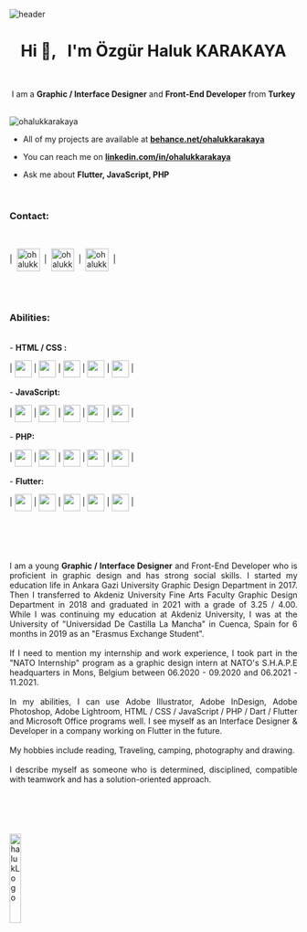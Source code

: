 
![header](https://user-images.githubusercontent.com/85846854/172655044-ea2fe9f5-b955-46f6-88e6-808b796e673f.gif)


<h1 align="center">Hi 👋, &nbsp; I'm Özgür Haluk KARAKAYA</h1>
<br>

<p align="center">I am a <b>Graphic / Interface Designer</b> and <b>Front-End Developer</b> from <b>Turkey</b> </p>
<br>

<img src="https://komarev.com/ghpvc/?username=ohalukkarakaya&label=Profile%20views&color=0e75b6&style=flat" alt="ohalukkarakaya" />


- All of my projects are available at **[behance.net/ohalukkarakaya](https://www.behance.net/ohalukkarakaya)**

- You can reach me on **[linkedin.com/in/ohalukkarakaya](https://www.linkedin.com/in/ohalukkarakaya)**

- Ask me about **Flutter, JavaScript, PHP**
<br>

<h3 align="left">Contact:</h3>
<br>
  
| &nbsp;<a href="https://linkedin.com/in/ohalukkarakaya" target="blank"><img align="center" src="https://user-images.githubusercontent.com/85846854/172603895-4b492ad3-de88-40f3-9a20-b326cc8b62e2.svg" alt="ohalukkarakaya" height="40" width="40" /></a>&nbsp; | &nbsp;<a href="https://www.behance.net/ohalukkarakaya" target="blank"><img align="center" src="https://user-images.githubusercontent.com/85846854/172604217-5f1437ee-eaa6-4eaf-a181-8493f48191ae.svg" alt="ohalukkarakaya" height="40" width="40" /></a>&nbsp; | &nbsp;<a href="https://github.com/ohalukkarakaya" target="blank"><img align="center" src="https://user-images.githubusercontent.com/85846854/172677788-9f18619e-14fb-4bc9-8d99-106a0a1a6d18.svg" alt="ohalukkarakaya" height="40" width="40" /></a>&nbsp; |


<br>
<br>
<h3 align="left">Abilities:</h3>
<br>- <b>HTML / CSS :</b> &nbsp;
<br>

|
<img align="center" src="https://user-images.githubusercontent.com/85846854/172659166-24a4cf56-2c2f-4ceb-b383-2c1beb4b0b76.png" height="30" width="30" />
|
<img align="center" src="https://user-images.githubusercontent.com/85846854/172659166-24a4cf56-2c2f-4ceb-b383-2c1beb4b0b76.png" height="30" width="30" />
|
<img align="center" src="https://user-images.githubusercontent.com/85846854/172659166-24a4cf56-2c2f-4ceb-b383-2c1beb4b0b76.png" height="30" width="30" />
|
<img align="center" src="https://user-images.githubusercontent.com/85846854/172659166-24a4cf56-2c2f-4ceb-b383-2c1beb4b0b76.png" height="30" width="30" /> 
| 
<img align="center" src="https://user-images.githubusercontent.com/85846854/172658638-c477217d-2424-4112-9bd3-9fc037de6956.png" height="30" width="30" />
|<br><br>- <b>JavaScript:</b>

|
<img align="center" src="https://user-images.githubusercontent.com/85846854/172659166-24a4cf56-2c2f-4ceb-b383-2c1beb4b0b76.png" height="30" width="30" />
|
<img align="center" src="https://user-images.githubusercontent.com/85846854/172659166-24a4cf56-2c2f-4ceb-b383-2c1beb4b0b76.png" height="30" width="30" />
|
<img align="center" src="https://user-images.githubusercontent.com/85846854/172659166-24a4cf56-2c2f-4ceb-b383-2c1beb4b0b76.png" height="30" width="30" />
|
<img align="center" src="https://user-images.githubusercontent.com/85846854/172658638-c477217d-2424-4112-9bd3-9fc037de6956.png" height="30" width="30" /> 
| 
<img align="center" src="https://user-images.githubusercontent.com/85846854/172658638-c477217d-2424-4112-9bd3-9fc037de6956.png" height="30" width="30" />
|<br><br>- <b>PHP:</b>

|
<img align="center" src="https://user-images.githubusercontent.com/85846854/172659166-24a4cf56-2c2f-4ceb-b383-2c1beb4b0b76.png" height="30" width="30" />
|
<img align="center" src="https://user-images.githubusercontent.com/85846854/172659166-24a4cf56-2c2f-4ceb-b383-2c1beb4b0b76.png" height="30" width="30" />
|
<img align="center" src="https://user-images.githubusercontent.com/85846854/172659166-24a4cf56-2c2f-4ceb-b383-2c1beb4b0b76.png" height="30" width="30" />
|
<img align="center" src="https://user-images.githubusercontent.com/85846854/172658638-c477217d-2424-4112-9bd3-9fc037de6956.png" height="30" width="30" /> 
| 
<img align="center" src="https://user-images.githubusercontent.com/85846854/172658638-c477217d-2424-4112-9bd3-9fc037de6956.png" height="30" width="30" />
|<br><br>- <b>Flutter:</b>

|
<img align="center" src="https://user-images.githubusercontent.com/85846854/172659166-24a4cf56-2c2f-4ceb-b383-2c1beb4b0b76.png" height="30" width="30" />
|
<img align="center" src="https://user-images.githubusercontent.com/85846854/172659166-24a4cf56-2c2f-4ceb-b383-2c1beb4b0b76.png" height="30" width="30" />
|
<img align="center" src="https://user-images.githubusercontent.com/85846854/172659166-24a4cf56-2c2f-4ceb-b383-2c1beb4b0b76.png" height="30" width="30" />
|
<img align="center" src="https://user-images.githubusercontent.com/85846854/172659166-24a4cf56-2c2f-4ceb-b383-2c1beb4b0b76.png" height="30" width="30" /> 
| 
<img align="center" src="https://user-images.githubusercontent.com/85846854/172658638-c477217d-2424-4112-9bd3-9fc037de6956.png" height="30" width="30" />
|

<h1></h1>
<br>
<br>
<p align="justify">I am a young <b>Graphic / Interface Designer</b> and Front-End Developer who is proficient in graphic design and has strong social skills. I started my education life in Ankara Gazi University Graphic Design Department in 2017. Then I transferred to Akdeniz University Fine Arts Faculty Graphic Design Department in 2018 and graduated in 2021 with a grade of 3.25 / 4.00. While I was continuing my education at Akdeniz University, I was at the University of "Universidad De Castilla La Mancha" in Cuenca, Spain for 6 months in 2019 as an "Erasmus Exchange Student".
<br>
<br>
If I need to mention my internship and work experience, I took part in the "NATO Internship" program as a graphic design intern at NATO's S.H.A.P.E headquarters in Mons, Belgium between 06.2020 - 09.2020 and 06.2021 - 11.2021.
<br>
<br>
In my abilities, I can use Adobe Illustrator, Adobe InDesign, Adobe Photoshop, Adobe Lightroom, HTML / CSS / JavaScript / PHP / Dart / Flutter and Microsoft Office programs well. I see myself as an Interface Designer & Developer in a company working on Flutter in the future.
<br>
<br>
My hobbies include reading, Traveling, camping, photography and drawing.
<br>
<br>
I describe myself as someone who is determined, disciplined, compatible with teamwork and has a solution-oriented approach.
</p>
<br>
<h1></h1>
<br>
<img align="left" alt="halukLogo" height=20% src="https://user-images.githubusercontent.com/85846854/172588394-580a5948-0813-408e-a1b8-77ffcbf62108.png">


